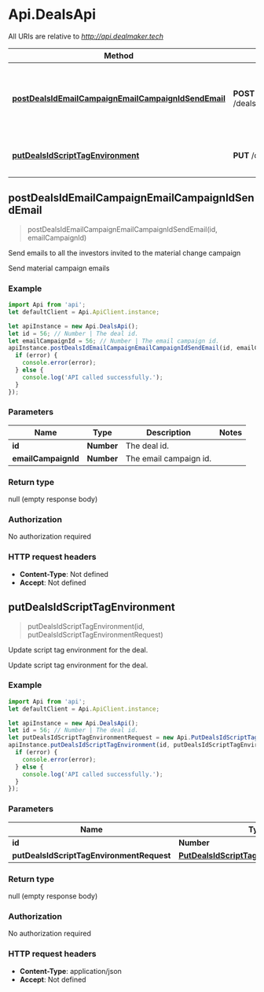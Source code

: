 # Api.DealsApi

All URIs are relative to *http://api.dealmaker.tech*

Method | HTTP request | Description
------------- | ------------- | -------------
[**postDealsIdEmailCampaignEmailCampaignIdSendEmail**](DealsApi.md#postDealsIdEmailCampaignEmailCampaignIdSendEmail) | **POST** /deals/{id}/email_campaign/{email_campaign_id}/send_email | Send emails to all the investors invited to the material change campaign
[**putDealsIdScriptTagEnvironment**](DealsApi.md#putDealsIdScriptTagEnvironment) | **PUT** /deals/{id}/script_tag_environment | Update script tag environment for the deal.



## postDealsIdEmailCampaignEmailCampaignIdSendEmail

> postDealsIdEmailCampaignEmailCampaignIdSendEmail(id, emailCampaignId)

Send emails to all the investors invited to the material change campaign

Send material campaign emails

### Example

```javascript
import Api from 'api';
let defaultClient = Api.ApiClient.instance;

let apiInstance = new Api.DealsApi();
let id = 56; // Number | The deal id.
let emailCampaignId = 56; // Number | The email campaign id.
apiInstance.postDealsIdEmailCampaignEmailCampaignIdSendEmail(id, emailCampaignId, (error, data, response) => {
  if (error) {
    console.error(error);
  } else {
    console.log('API called successfully.');
  }
});
```

### Parameters


Name | Type | Description  | Notes
------------- | ------------- | ------------- | -------------
 **id** | **Number**| The deal id. | 
 **emailCampaignId** | **Number**| The email campaign id. | 

### Return type

null (empty response body)

### Authorization

No authorization required

### HTTP request headers

- **Content-Type**: Not defined
- **Accept**: Not defined


## putDealsIdScriptTagEnvironment

> putDealsIdScriptTagEnvironment(id, putDealsIdScriptTagEnvironmentRequest)

Update script tag environment for the deal.

Update script tag environment for the deal.

### Example

```javascript
import Api from 'api';
let defaultClient = Api.ApiClient.instance;

let apiInstance = new Api.DealsApi();
let id = 56; // Number | The deal id.
let putDealsIdScriptTagEnvironmentRequest = new Api.PutDealsIdScriptTagEnvironmentRequest(); // PutDealsIdScriptTagEnvironmentRequest | 
apiInstance.putDealsIdScriptTagEnvironment(id, putDealsIdScriptTagEnvironmentRequest, (error, data, response) => {
  if (error) {
    console.error(error);
  } else {
    console.log('API called successfully.');
  }
});
```

### Parameters


Name | Type | Description  | Notes
------------- | ------------- | ------------- | -------------
 **id** | **Number**| The deal id. | 
 **putDealsIdScriptTagEnvironmentRequest** | [**PutDealsIdScriptTagEnvironmentRequest**](PutDealsIdScriptTagEnvironmentRequest.md)|  | 

### Return type

null (empty response body)

### Authorization

No authorization required

### HTTP request headers

- **Content-Type**: application/json
- **Accept**: Not defined

